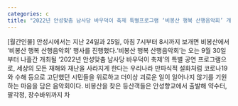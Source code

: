 ```yaml
---
categories: c
title: "2022년 안성맞춤 남사당 바우덕이 축제 특별프로그램 ‘비봉산 행복 산행음악회’ 개최"
---
```

[월간인물] 안성시에서는 지난 24일과 25일, 아침 7시부터 8시까지 보개면 비봉산에서 ‘비봉산 행복 산행음악회’ 행사를 진행했다.‘비봉산 행복 산행음악회’는 오는 9월 30일부터 나흘간 개최될 ‘2022년 안성맞춤 남사당 바우덕이 축제’의 특별 공연 프로그램으로, 세상의 모든 재해와 재난을 사라지게 한다는 우리나라 만파식적 설화처럼 코로나19와 수해 등으로 고단했던 시민들을 위로하고 더이상 괴로운 일이 일어나지 않기를 기원하는 마음을 담은 음악회이다. 비봉산을 찾은 등산객들은 안성향교에서 출발해 약수터, 팔각정, 장수바위까지 차